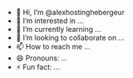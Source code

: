 - 👋 Hi, I’m @alexhostinghebergeur
- 👀 I’m interested in ...
- 🌱 I’m currently learning ...
- 💞️ I’m looking to collaborate on ...
- 📫 How to reach me ...
- 😄 Pronouns: ...
- ⚡ Fun fact: ...

<!---
alexhostinghebergeur/alexhostinghebergeur is a ✨ special ✨ repository because its `README.md` (this file) appears on your GitHub profile.
You can click the Preview link to take a look at your changes.
--->
